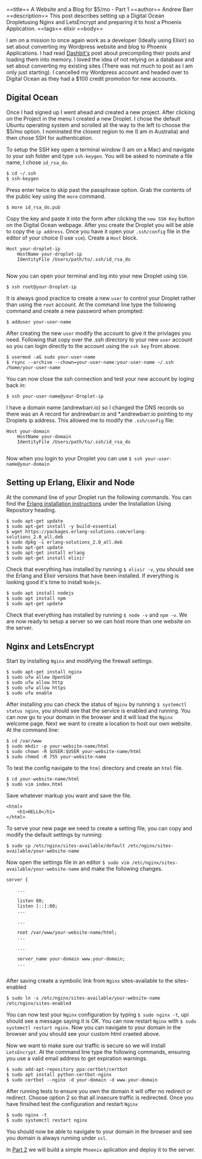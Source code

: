 ==title==
 A Website and a Blog for $5/mo - Part 1
==author==
 Andrew Barr
==description==
 This post describes setting up a Digital Ocean Dropletusing Nginx and LetsEncrypt and preparing it to host a Phoenix Application. 
==tags==
 elixir
==body==


I am on a mission to once again work as a developer (Ideally using Elixir) so set about converting my Wordpress website and blog to Phoenix Applications. I had read [Dashbit's](https://dashbit.co/blog/welcome-to-our-blog-how-it-was-made) post about precompiling their posts and loading them into memory. I loved the idea of not relying on a database and set about converting my existing sites (There was not much to post as I am only just starting). I cancelled my Wordpress account and headed over to Digital Ocean as they had a $100 credit promotion for new accounts.

## Digital Ocean

Once I had signed up I went ahead and created a new project. After clicking on the Project in the menu I created a new Droplet. I chose the default Ubuntu operating system and scrolled all the way to the left to choose the $5/mo option. I nominated the closest region to me (I am in Australia) and then chose SSH for authentication.

To setup the SSH key open a terminal window (I am on a Mac) and navigate to your ssh folder and type `ssh-keygen`. You will be asked to nominate a file name, I chose `id_rsa_do`.

```
$ cd ~/.ssh
$ ssh-keygen
```

Press enter twice to skip past the passphrase option. Grab the contents of the public key using the `more` command.

```
$ more id_rsa_do.pub
```

Copy the key and paste it into the form after clicking the `new SSH Key` button on the Digital Ocean webpage. After you create the Droplet you will be able to copy the `ip address`. Once you have it open your `.ssh/config` file in the editor of your choice (I use `vim`). Create a `Host` block.

```
Host your-droplet-ip
	HostName your-droplet-ip
	IdentityFile /Users/path/to/.ssh/id_rsa_do
	
```

Now you can open your terminal and log into your new Droplet using `SSH`.

```
$ ssh root@your-Droplet-ip
```

It is always good practice to create a new `user` to control your Droplet rather than using the `root` account. At the command line type the following command and create a new password when prompted:

```
$ adduser your-user-name
```

After creating the new `user` modify the account to give it the privlages you need. Following that copy over the .ssh directory to your new `user` account so you can login directly to the account using the `ssh key` from above.


```
$ usermod -aG sudo your-user-name
$ rsync --archive --chown=your-user-name:your-user-name ~/.ssh /home/your-user-name
```


 You can now close the ssh connection and test your new account by loging back in:

```
$ ssh your-user-name@your-Droplet-ip
```

I have a domain name (andrewbarr.io) so I changed the DNS records so there was an A record for andrewbarr.io and *.andrewbarr.io pointing to my Droplets ip address. This allowed me to modify the `.ssh/config` file:

```
Host your-domain
	HostName your-domain
	IdentityFile /Users/path/to/.ssh/id_rsa_do
	
```

Now when you login to your Droplet you can use `$ ssh your-user-name@your-domain`


## Setting up Erlang, Elixir and Node

At the command line of your Droplet run the following commands. You can find the <span class="text-indigo-600">[Erlang installation instructions](https://www.erlang-solutions.com/resources/download.html)</span> under the <span class="font-semibold">Installation Using Repository</span>
 heading.

```
$ sudo apt-get update
$ sudo apt-get install -y build-essential
$ wget https://packages.erlang-solutions.com/erlang-solutions_2.0_all.deb 
$ sudo dpkg -i erlang-solutions_2.0_all.deb
$ sudo apt-get update
$ sudo apt-get install erlang
$ sudo apt-get install elixir
```

Check that everything has installed by running `$ elixir -v`, you should see the Erlang and Elixir versions that have been installed. If everything is looking good it's time to install `Nodejs`.

```
$ sudo apt install nodejs
$ sudo apt install npm
$ sudo apt-get update
```

Check that everything has installed by running `$ node -v` and `npm -v`. We are now ready to setup a server so we can host more than one website on the server.


## Nginx and LetsEncrypt

Start by installing `Nginx` and modifying the firewall settings.

```
$ sudo apt-get install nginx
$ sudo ufw allow OpenSSH
$ sudo ufw allow http
$ sudo ufw allow https
$ sudo ufw enable
```

After installing you can check the status of `Nginx` by running `$ systemctl status nginx`, you should see that the service is enabled and running. You can now go to your domain in the browser and it will load the `Nginx` welcome page. Next we want to create a location to host our own website. At the command line:

```
$ cd /var/www
$ sudo mkdir -p your-website-name/html
$ sudo chown -R $USER:$USER your-website-name/html
$ sudo chmod -R 755 your-website-name
```

To test the config navigate to the `html` directory and create an `html` file.

```
$ cd your-website-name/html
$ sudo vim index.html
```

Save whatever markup you want and save the file.

```
<html>
	<h1>HELLO</h1>
</html>
```

To serve your new page we need to create a setting file, you can copy and modify the default settings by running:

```
$ sudo cp /etc/nginx/sites-available/default /etc/nginx/sites-available/your-website-name
```

Now open the settings file in an editor `$ sudo vim /etc/nginx/sites-available/your-website-name` and make the following changes.

```
server {

	...
        
	listen 80;
	listen [::]:80;
	...

	...
	
	root /var/www/your-website-name/html;
	...

	...
	
	server_name your-domain www.your-domain;
	...


```

After saving create a symbolic link from `Nginx` sites-available to the sites-enabled

```
$ sudo ln -s /etc/nginx/sites-available/your-website-name /etc/nginx/sites-enabled
```

You can now test your `Nginx` configuration by typing `$ sudo nginx -t`, upi should see a message saying it is OK. You can now restart `Nginx` with `$ sudo systemctl restart nginx`. Now you can navigate to your domain in the browser and you should see your custom html craeted above.


Now we want to make sure our traffic is secure so we will install `LetsEncrypt`. At the command line type the following commands, ensuring you use a valid email address to get expiration warnings.

```
$ sudo add-apt-repository ppa:certbot/certbot
$ sudo apt install python-certbot-nginx
$ sudo certbot --nginx -d your-domain -d www.your-domain
```

After running tests to ensure you own the domain it will offer no redirect or redirect. Choose option 2 so that all insecure traffic is redirected. Once you have finsihed test the configuration and restart `Nginx`

```
$ sudo nginx -t
$ sudo systemctl restart nginx
```

You should now be able to navigate to your domain in the browser and see you domain is always running under `ssl`.

In <span class="text-indigo-600">[Part 2](https://andrewbarr.io/posts/website-and-blog-5-dolllars-a-month-p2)</span> we will build a simple `Phoenix` aplication and deploy it to the server. 

<p>&nbsp;</p>
<p>&nbsp;</p>
<p>&nbsp;</p>
<p>&nbsp;</p>